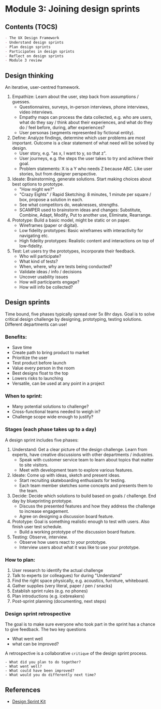 # Module 3: Joining design sprints

## Contents (TOCS)

```md
- The UX Design Framework
- Understand design sprints
- Plan design sprints
- Participates in design sprints
- Reflect on design sprints
- Module 3 review
```

## Design thinking

An iterative, user-centred framework.

1. Empathize: Learn about the user, step back from assumptions / guesses.
   - Questionnaires, surveys, in-person interviews, phone interviews, video interviews.
   - Empathy maps can process the data collected, e.g. who are users, what do they say / think about their experiences, and what do they do / feel before, during, after experiences?
   - User personas (segments represented by fictional entity).
2. Define: Analyze findings, determine which user problems are most important. Outcome is a clear statement of what need will be solved by design.
   - User story, e.g. "as x, I want to y, so that z".
   - User journeys, e.g. the steps the user takes to try and achieve their goal.
   - Problem statements: X is a Y who needs Z because ABC. Like user stories, but from designer perspective.
3. Ideate: Brainstorming, generate solutions. Start making choices about best options to prototype.
   - "How might we?"
   - "Crazy Eights" / Rapid Sketching: 8 minutes, 1 minute per square / box, propose a solution in each.
   - See what competitors do, weaknesses, strengths.
   - SCAMPER used to brainstorm ideas and changes: Substitute, Combine, Adapt, Modify, Put to another use, Eliminate, Rearrange.
4. Prototype: Build a basic model, might be static or on paper.
   - Wireframes (paper or digital).
   - Low fidelity prototypes: Basic wireframes with interactivity for navigating etc.
   - High fidelity prototypes: Realistic content and interactions on top of low-fidelity.
5. Test: Let users try the prototypes, incorporate their feedback.
   - Who will participate?
   - What kind of tests?
   - When, where, why are tests being conducted?
   - Validate ideas / info / decisions
   - Uncover usability issues
   - How will participants engage?
   - How will info be collected?

## Design sprints

Time bound, five phases typically spread over 5x 8hr days. Goal is to solve critical design challenge by designing, prototyping, testing solutions. Different departments can use!

### Benefits:

- Save time
- Create path to bring product to market
- Prioritize the user
- Test product before launch
- Value every person in the room
- Best designs float to the top
- Lowers risks to launching
- Versatile, can be used at any point in a project

### When to sprint:

- Many potential solutions to challenge?
- Cross-functional teams needed to weigh in?
- Challenge scope wide enough to justify?

### Stages (each phase takes up to a day)

A design sprint includes five phases:

1. Understand: Get a clear picture of the design challenge. Learn from experts, have creative discussions with other departments / industries.
   - Speak with customer service team to learn about topics that matter to site visitors.
   - Meet with development team to explore various features.
2. Ideate: Come up with ideas, sketch and present ideas.
   - Start recruiting skateboarding enthusiasts for testing.
   - Each team member sketches some concepts and presents them to the team.
3. Decide: Decide which solutions to build based on goals / challenge. End day by blueprinting prototype.
   - Discuss the presented features and how they address the challenge to increase engagement.
   - Agree on designing a discussion board feature.
4. Prototype: Goal is something realistic enough to test with users. Also finish user test schedule.
   - Build a working prototype of the discussion board feature.
5. Testing: Observe, interview.
   - Observe how users react to your prototype.
   - Interview users about what it was like to use your prototype.

### How to plan:

1. User research to identify the actual challenge
2. Talk to experts (or colleagues) for during "Understand"
3. Find the right space physically, e.g. acoustics, furniture, whiteboard.
4. Gather supplies (very literal, paper / pen / snacks)
5. Establish sprint rules (e.g. no phones)
6. Plan introductions (e.g. icebreakers)
7. Post-sprint planning (documenting, next steps)

### Design sprint retrospective

The goal is to make sure everyone who took part in the sprint has a chance to give feedback. The two key questions

- What went well
- what can be improved?

A retrospective is a collaborative `critique` of the design sprint process.

```
- What did you plan to do together?
- What went well?
- What could have been improved?
- What would you do differently next time?
```

## References

- [Design Sprint Kit](https://designsprintkit.withgoogle.com)
